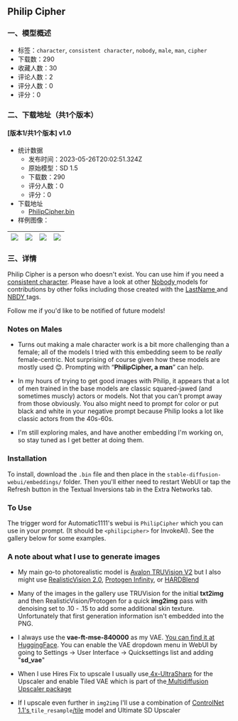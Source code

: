 ## Philip Cipher
### 一、模型概述

- 标签：`character`, `consistent character`, `nobody`, `male`, `man`, `cipher`
- 下载数：290
- 收藏人数：30
- 评论人数：2
- 评分人数：0
- 评分：0

### 二、下载地址（共1个版本）

#### [版本1/共1个版本] v1.0

- 统计数据
  - 发布时间：2023-05-26T20:02:51.324Z
  - 原始模型：SD 1.5
  - 下载数：290
  - 评分人数：0
  - 评分：0
- 下载地址
  - [PhilipCipher.bin](https://civitai.com/api/download/models/82122)
- 样例图像：

| <img src="https://image.civitai.com/xG1nkqKTMzGDvpLrqFT7WA/02e23c19-dfac-45fc-9d86-5d528673a43d/width=450/936877.jpeg" /> | <img src="https://image.civitai.com/xG1nkqKTMzGDvpLrqFT7WA/b04077b5-9ac4-46d8-bbea-cfea9c0a1dd0/width=450/923280.jpeg" /> | <img src="https://image.civitai.com/xG1nkqKTMzGDvpLrqFT7WA/adfa5679-c80d-4f5e-a003-2d93cb36ec71/width=450/923281.jpeg" /> | <img src="https://image.civitai.com/xG1nkqKTMzGDvpLrqFT7WA/1677d749-210a-4d34-bd7f-bdf2701d7fa6/width=450/923275.jpeg" /> |
| ---- | ---- | ---- | ---- |


### 三、详情
<p>Philip Cipher is a person who doesn't exist. You can use him if you need a <a target="_blank" rel="ugc" href="https://civitai.com/tag/consistent%20character">consistent character</a>. Please have a look at other <a target="_blank" rel="ugc" href="https://civitai.com/tag/nobody">Nobody </a>models for contributions by other folks including those created with the <a target="_blank" rel="ugc" href="https://civitai.com/tag/lastname">LastName </a>and <a target="_blank" rel="ugc" href="https://civitai.com/tag/NBDY">NBDY </a>tags.</p><p>Follow me if you'd like to be notified of future models!</p><h3 id="notes-on-males">Notes on Males</h3><ul><li><p>Turns out making a male character work is a bit more challenging than a female; all of the models I tried with this embedding seem to be <em>really</em> female-centric. Not surprising of course given how these models are mostly used 😊. Prompting with “<strong>PhilipCipher, a man</strong>” can help.</p></li><li><p>In my hours of trying to get good images with Philip, it appears that a lot of men trained in the base models are classic squared-jawed (and sometimes muscly) actors or models. Not that you can't prompt away from those obviously. You also might need to prompt for color or put black and white in your negative prompt because Philip looks a lot like classic actors from the 40s-60s.</p></li><li><p>I'm still exploring males, and have another embedding I'm working on, so stay tuned as I get better at doing them.</p></li></ul><h3 id="installation">Installation</h3><p>To install, download the <code>.bin</code> file and then place in the <code>stable-diffusion-webui/embeddings/</code> folder. Then you'll either need to restart WebUI or tap the Refresh button in the Textual Inversions tab in the Extra Networks tab.</p><h3 id="to-use">To Use</h3><p>The trigger word for Automatic1111's webui is <code>PhilipCipher</code> which you can use in your prompt. (It should be <code>&lt;philipcipher&gt;</code> for InvokeAI). See the gallery below for some examples.</p><h3 id="a-note-about-what-i-use-to-generate-images">A note about what I use to generate images</h3><ul><li><p>My main go-to photorealistic model is <a target="_blank" rel="ugc" href="https://civitai.com/models/13020/avalon-truvision">Avalon TRUVision V2</a> but I also might use <a target="_blank" rel="ugc" href="https://civitai.com/models/4201/realistic-vision-v20">RealisticVision 2.0</a>, <a target="_blank" rel="ugc" href="https://civitai.com/models/4398/protogen-infinity-official-release">Protogen Infinity</a>, or <a target="_blank" rel="ugc" href="https://civitai.com/models/6431/hardblend">HARDBlend</a></p></li><li><p>Many of the images in the gallery use TRUVision for the initial <strong>txt2img</strong> and then RealisticVision/Protogen for a quick <strong>img2img</strong> pass with denoising set to .10 - .15 to add some additional skin texture. Unfortunately that first generation information isn't embedded into the PNG.</p></li><li><p>I always use the <strong>vae-ft-mse-840000</strong> as my VAE. <a target="_blank" rel="ugc" href="https://huggingface.co/stabilityai/sd-vae-ft-mse-original/resolve/main/vae-ft-mse-840000-ema-pruned.safetensors">You can find it at HuggingFace</a>. You can enable the VAE dropdown menu in WebUI by going to Settings -&gt; User Interface -&gt; Quicksettings list and adding "<strong>sd_vae</strong>"</p></li><li><p>When I use Hires Fix to upscale I usually use<a target="_blank" rel="ugc" href="https://upscale.wiki/wiki/Model_Database"> 4x-UltraSharp</a> for the Upscaler and enable Tiled VAE which is part of the<a target="_blank" rel="ugc" href="https://github.com/pkuliyi2015/multidiffusion-upscaler-for-automatic1111"> Multidiffusion Upscaler package</a></p></li><li><p>If I upscale even further in <code>img2img</code> I'll use a combination of <a target="_blank" rel="ugc" href="https://www.youtube.com/watch?v=EmA0RwWv-os">ControlNet 1.1's </a><code>tile_resample</code><a target="_blank" rel="ugc" href="https://www.youtube.com/watch?v=EmA0RwWv-os">/tile</a> model and Ultimate SD Upscaler</p></li></ul>